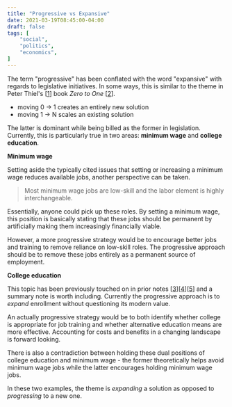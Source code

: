 ```yaml
---
title: "Progressive vs Expansive"
date: 2021-03-19T08:45:00-04:00
draft: false
tags: [
	"social",
	"politics",
	"economics",
]
---
```


The term "progressive" has been conflated with the word "expansive" with regards to legislative initiatives. In some ways, this is similar to the theme in Peter Thiel's [[1](https://en.wikipedia.org/wiki/Peter_Thiel "Peter Thiel - Wikipedia")] book _Zero to One_ [[2](https://www.amazon.com/Zero-One-Notes-Startups-Future/dp/0804139296/ref=sr_1_1?crid=1A6QLH3ITBA8X&dchild=1&keywords=zero+to+one&qid=1615985599&sprefix=zero+to+one%2Caps%2C153&sr=8-1 "Zero to One - Amazon")].

- moving 0 -> 1 creates an entirely new solution
- moving 1 -> N scales an existing solution

The latter is dominant while being billed as the former in legislation. Currently, this is particularly true in two areas: **minimum wage** and **college education**.

**Minimum wage**

Setting aside the typically cited issues that setting or increasing a minimum wage reduces available jobs, another perspective can be taken.

> Most minimum wage jobs are low-skill and the labor element is highly interchangeable.

Essentially, anyone could pick up these roles. By setting a minimum wage, this position is basically stating that these jobs should be permanent by artificially making them increasingly financially viable.

However, a more progressive strategy would be to encourage better jobs and training to remove reliance on low-skill roles. The progressive approach should be to remove these jobs entirely as a permanent source of employment.

**College education**

This topic has been previously touched on in prior notes [[3](https://forstmeier.github.io/notes/progressive-education/ "Progressive Education - Forstmeier")][[4](https://forstmeier.github.io/notes/student-value-extraction/ "Student Value Extraction - Forstmeier")][[5](https://forstmeier.github.io/notes/splitting-education/ "Splitting Education - Forstmeier")] and a summary note is worth including. Currently the progressive approach is to _expand_ enrollment without questioning its modern value.

An actually progressive strategy would be to both identify whether college is appropriate for job training and whether alternative education means are more effective. Accounting for costs and benefits in a changing landscape is forward looking.

There is also a contradiction between holding these dual positions of college education and minimum wage - the former theoretically helps avoid minimum wage jobs while the latter encourages holding minimum wage jobs.

In these two examples, the theme is _expanding_ a solution as opposed to _progressing_ to a new one.